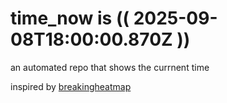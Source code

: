 # time_now is (( 2025-09-08T18:00:00.870Z ))

an automated repo that shows the currnent time

inspired by [breakingheatmap](https://github.com/breakingheatmap/breakingheatmap)